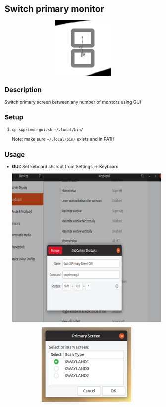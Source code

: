 # Switch primary monitor
<p align="center">
<img src="logo.png" width=180 height=180>
</p>

## Description
Switch primary screen between any number of monitors using GUI

## Setup
1. `cp swprimon-gui.sh ~/.local/bin/`

    Note: make sure `~/.local/bin/` exists and in PATH

## Usage
 - **GUI:**
    Set keboard shorcut from Settings -> Keyboard
    <p align="center">
    <img src="img.png" width=690 height=480>
    </p>

    <p align="center">
    <img src="img2.png" width=290 height=240>
    </p>